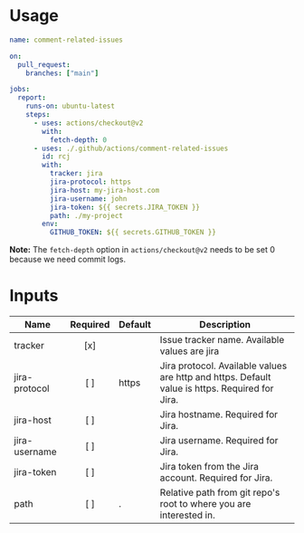 # Usage
```yaml
name: comment-related-issues

on:
  pull_request:
    branches: ["main"]

jobs:
  report:
    runs-on: ubuntu-latest
    steps:
      - uses: actions/checkout@v2
        with:
          fetch-depth: 0
      - uses: ./.github/actions/comment-related-issues
        id: rcj
        with:
          tracker: jira
          jira-protocol: https
          jira-host: my-jira-host.com
          jira-username: john
          jira-token: ${{ secrets.JIRA_TOKEN }}
          path: ./my-project
        env:
          GITHUB_TOKEN: ${{ secrets.GITHUB_TOKEN }}
```
__Note:__ The `fetch-depth` option in `actions/checkout@v2` needs to be set 0 because we need commit logs.

# Inputs
| Name          | Required | Default | Description                                                                                    |
| ------------- | :------: | ------- | ---------------------------------------------------------------------------------------------- |
| tracker       |    [x]   |         | Issue tracker name. Available values are jira                                                  |
| jira-protocol |    [ ]   | https   | Jira protocol. Available values are http and https. Default value is https. Required for Jira. |
| jira-host     |    [ ]   |         | Jira hostname. Required for Jira.                                                              |
| jira-username |    [ ]   |         | Jira username. Required for Jira.                                                              |
| jira-token    |    [ ]   |         | Jira token from the Jira account. Required for Jira.                                           |
| path          |    [ ]   | .       | Relative path from git repo's root to where you are interested in.                             |
